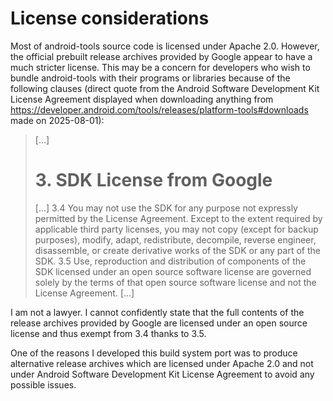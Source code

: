 # License considerations
Most of android-tools source code is licensed under Apache 2.0. However, the official prebuilt release archives provided by Google appear to have a much stricter license. This may be a concern for developers who wish to bundle android-tools with their programs or libraries because of the following clauses (direct quote from the Android Software Development Kit License Agreement displayed when downloading anything from https://developer.android.com/tools/releases/platform-tools#downloads made on 2025-08-01):

> [...]
> # 3. SDK License from Google
> [...]
> 3.4 You may not use the SDK for any purpose not expressly permitted by the License Agreement. Except to the extent required by applicable third party licenses, you may not copy (except for backup purposes), modify, adapt, redistribute, decompile, reverse engineer, disassemble, or create derivative works of the SDK or any part of the SDK.
> 3.5 Use, reproduction and distribution of components of the SDK licensed under an open source software license are governed solely by the terms of that open source software license and not the License Agreement.
> [...]

I am not a lawyer. I cannot confidently state that the full contents of the release archives provided by Google are licensed under an open source license and thus exempt from 3.4 thanks to 3.5.

One of the reasons I developed this build system port was to produce alternative release archives which are licensed under Apache 2.0 and not under Android Software Development Kit License Agreement to avoid any possible issues.
